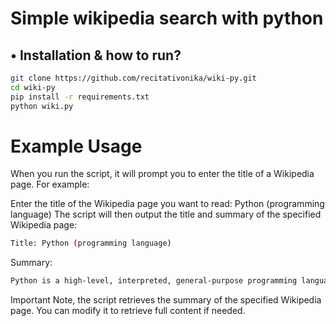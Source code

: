 # Simple wikipedia search with python

## • Installation & how to run?

```bash
git clone https://github.com/recitativonika/wiki-py.git
cd wiki-py
pip install -r requirements.txt
python wiki.py
```

# Example Usage

When you run the script, it will prompt you to enter the title of a Wikipedia page. For example:

Enter the title of the Wikipedia page you want to read: Python (programming language)
The script will then output the title and summary of the specified Wikipedia page:
```bash
Title: Python (programming language)
```
Summary:
```bash
Python is a high-level, interpreted, general-purpose programming language. Created by Guido van Rossum and first released in 1991, Python's design philosophy emphasizes code readability with the use of significant indentation. Its syntax allows programmers to express concepts in fewer lines of code than possible in languages such as C++ or Java.
```
Important Note, the script retrieves the summary of the specified Wikipedia page. You can modify it to retrieve full content if needed.

